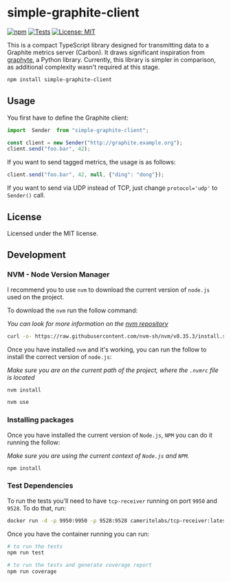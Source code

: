 # simple-graphite-client

[![npm](https://img.shields.io/node/v/v18.18.1)](https://www.npmjs.com/package/simple-graphite-client)
[![Tests](https://github.com/jcanabarro/simple-graphite-client/actions/workflows/test.yml/badge.svg)](https://github.com/jcanabarro/simple-graphite-client/actions/workflows/test.yml)
[![License: MIT](https://img.shields.io/github/license/jcanabarro/simple-graphite-client)](https://github.com/jcanabarro/simple-graphite-client/blob/main/LICENSE)

This is a compact TypeScript library designed for transmitting data to a Graphite metrics server (Carbon).
It draws significant inspiration from [graphyte](https://github.com/benhoyt/graphyte), a Python library.
Currently, this library is simpler in comparison, as additional complexity wasn't required at this stage.

```bash
npm install simple-graphite-client
```

## Usage

You first have to define the Graphite client:

```ts
import  Sender  from "simple-graphite-client";

const client = new Sender("http://graphite.example.org");
client.send("foo.bar", 42);
```

If you want to send tagged metrics, the usage is as follows:

```ts
client.send("foo.bar", 42, null, {"ding": "dong"});
```

If you want to send via UDP instead of TCP, just change `protocol='udp'` to `Sender()` call.

## License

Licensed under the MIT license.

## Development

### NVM - Node Version Manager

I recommend you to use `nvm` to download the current version of `node.js` used on the project.

To download the `nvm` run the follow command:

_You can look for more information on the [nvm repository](https://github.com/nvm-sh/nvm)_

```bash
curl -o- https://raw.githubusercontent.com/nvm-sh/nvm/v0.35.3/install.sh | bash
```

Once you have installed `nvm` and it's working, you can run the follow to install the correct version of `node.js`:

_Make sure you are on the current path of the project, where the `.nvmrc` file is located_

```bash
nvm install
```

```bash
nvm use
```

### Installing packages

Once you have installed the current version of `Node.js`, `NPM` you can do it running the follow:

_Make sure you are using the current context of `Node.js` and `NPM`._

```bash
npm install
```

### Test Dependencies

To run the tests you'll need to have `tcp-receiver` running on port `9950` and `9528`.
To do that, run:

```bash
docker run -d -p 9950:9950 -p 9528:9528 cameritelabs/tcp-receiver:latest
```

Once you have the container running you can run:

```bash
# to run the tests
npm run test

# to run the tests and generate coverage report
npm run coverage
```
